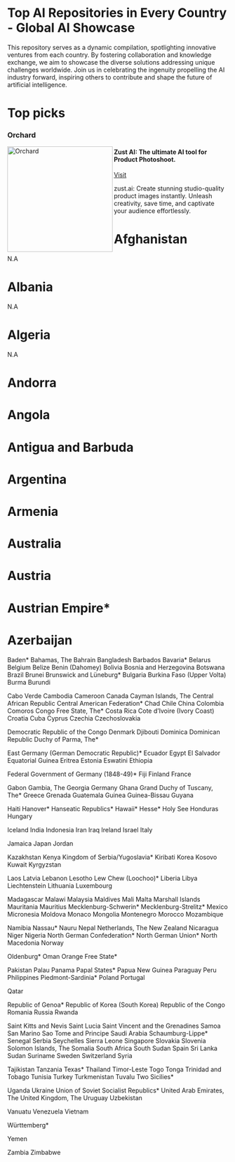 # Top AI Repositories in Every Country - Global AI Showcase

This repository serves as a dynamic compilation, spotlighting innovative ventures from each country. By fostering collaboration and knowledge exchange, we aim to showcase the diverse solutions addressing unique challenges worldwide. Join us in celebrating the ingenuity propelling the AI industry forward, inspiring others to contribute and shape the future of artificial intelligence.

# Top picks

### Orchard
<img align="left" width="240" src="https://zust.ai/images/zust_logo_red.svg" alt="Orchard">

#### Zust AI: The ultimate AI tool for Product Photoshoot.
[Visit]([https://zust.ai](https://zust.ai/?linkId=lp_147627&sourceId=saquib-alam&tenantId=zust))

zust.ai: Create stunning studio-quality product images instantly. Unleash creativity, save time, and captivate your audience effortlessly.



# Afghanistan
N.A

# Albania
N.A

# Algeria
N.A

# Andorra
# Angola
# Antigua and Barbuda
# Argentina
# Armenia
# Australia
# Austria
# Austrian Empire*
# Azerbaijan

Baden*
Bahamas, The
Bahrain
Bangladesh
Barbados
Bavaria*
Belarus
Belgium
Belize
Benin (Dahomey)
Bolivia
Bosnia and Herzegovina
Botswana
Brazil
Brunei
Brunswick and Lüneburg*
Bulgaria
Burkina Faso (Upper Volta)
Burma
Burundi

Cabo Verde
Cambodia
Cameroon
Canada
Cayman Islands, The
Central African Republic
Central American Federation*
Chad
Chile
China
Colombia
Comoros
Congo Free State, The*
Costa Rica
Cote d’Ivoire (Ivory Coast)
Croatia
Cuba
Cyprus
Czechia
Czechoslovakia

Democratic Republic of the Congo
Denmark
Djibouti
Dominica
Dominican Republic
Duchy of Parma, The*

East Germany (German Democratic Republic)*
Ecuador
Egypt
El Salvador
Equatorial Guinea
Eritrea
Estonia
Eswatini
Ethiopia

Federal Government of Germany (1848-49)*
Fiji
Finland
France

Gabon
Gambia, The
Georgia
Germany
Ghana
Grand Duchy of Tuscany, The*
Greece
Grenada
Guatemala
Guinea
Guinea-Bissau
Guyana

Haiti
Hanover*
Hanseatic Republics*
Hawaii*
Hesse*
Holy See
Honduras
Hungary

Iceland
India
Indonesia
Iran
Iraq
Ireland
Israel
Italy

Jamaica
Japan
Jordan


Kazakhstan
Kenya
Kingdom of Serbia/Yugoslavia*
Kiribati
Korea
Kosovo
Kuwait
Kyrgyzstan


Laos
Latvia
Lebanon
Lesotho
Lew Chew (Loochoo)*
Liberia
Libya
Liechtenstein
Lithuania
Luxembourg

Madagascar
Malawi
Malaysia
Maldives
Mali
Malta
Marshall Islands
Mauritania
Mauritius
Mecklenburg-Schwerin*
Mecklenburg-Strelitz*
Mexico
Micronesia
Moldova
Monaco
Mongolia
Montenegro
Morocco
Mozambique


Namibia
Nassau*
Nauru
Nepal
Netherlands, The
New Zealand
Nicaragua
Niger
Nigeria
North German Confederation*
North German Union*
North Macedonia
Norway


Oldenburg*
Oman
Orange Free State*


Pakistan
Palau
Panama
Papal States*
Papua New Guinea
Paraguay
Peru
Philippines
Piedmont-Sardinia*
Poland
Portugal


Qatar


Republic of Genoa*
Republic of Korea (South Korea)
Republic of the Congo
Romania
Russia
Rwanda


Saint Kitts and Nevis
Saint Lucia
Saint Vincent and the Grenadines
Samoa
San Marino
Sao Tome and Principe
Saudi Arabia
Schaumburg-Lippe*
Senegal
Serbia
Seychelles
Sierra Leone
Singapore
Slovakia
Slovenia
Solomon Islands, The
Somalia
South Africa
South Sudan
Spain
Sri Lanka
Sudan
Suriname
Sweden
Switzerland
Syria


Tajikistan
Tanzania
Texas*
Thailand
Timor-Leste
Togo
Tonga
Trinidad and Tobago
Tunisia
Turkey
Turkmenistan
Tuvalu
Two Sicilies*


Uganda
Ukraine
Union of Soviet Socialist Republics*
United Arab Emirates, The
United Kingdom, The
Uruguay
Uzbekistan


Vanuatu
Venezuela
Vietnam


Württemberg*


Yemen


Zambia
Zimbabwe
